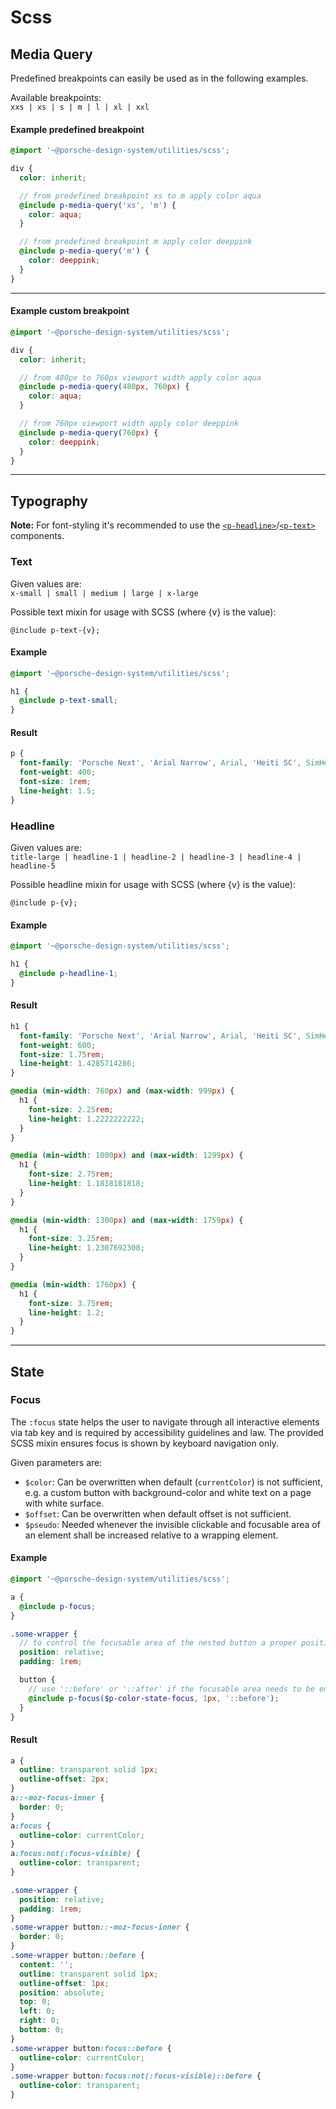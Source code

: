 # Scss

<TableOfContents></TableOfContents>

## Media Query

Predefined breakpoints can easily be used as in the following examples.

Available breakpoints:  
`xxs | xs | s | m | l | xl | xxl`

#### Example predefined breakpoint

```scss
@import '~@porsche-design-system/utilities/scss';

div {
  color: inherit;

  // from predefined breakpoint xs to m apply color aqua
  @include p-media-query('xs', 'm') {
    color: aqua;
  }

  // from predefined breakpoint m apply color deeppink
  @include p-media-query('m') {
    color: deeppink;
  }
}
```

---

#### Example custom breakpoint

```scss
@import '~@porsche-design-system/utilities/scss';

div {
  color: inherit;

  // from 480px to 760px viewport width apply color aqua
  @include p-media-query(480px, 760px) {
    color: aqua;
  }

  // from 760px viewport width apply color deeppink
  @include p-media-query(760px) {
    color: deeppink;
  }
}
```

---

## Typography

**Note:** For font-styling it's recommended to use the
[`<p-headline>`](components/typography/headline)/[`<p-text>`](components/typography/text) components.

### Text

Given values are:  
`x-small | small | medium | large | x-large`

Possible text mixin for usage with SCSS (where {v} is the value):

```
@include p-text-{v};
```

#### Example

```scss
@import '~@porsche-design-system/utilities/scss';

h1 {
  @include p-text-small;
}
```

#### Result

```css
p {
  font-family: 'Porsche Next', 'Arial Narrow', Arial, 'Heiti SC', SimHei, sans-serif;
  font-weight: 400;
  font-size: 1rem;
  line-height: 1.5;
}
```

### Headline

Given values are:  
`title-large | headline-1 | headline-2 | headline-3 | headline-4 | headline-5`

Possible headline mixin for usage with SCSS (where {v} is the value):

```
@include p-{v};
```

#### Example

```scss
@import '~@porsche-design-system/utilities/scss';

h1 {
  @include p-headline-1;
}
```

#### Result

```css
h1 {
  font-family: 'Porsche Next', 'Arial Narrow', Arial, 'Heiti SC', SimHei, sans-serif;
  font-weight: 600;
  font-size: 1.75rem;
  line-height: 1.4285714286;
}

@media (min-width: 760px) and (max-width: 999px) {
  h1 {
    font-size: 2.25rem;
    line-height: 1.2222222222;
  }
}

@media (min-width: 1000px) and (max-width: 1299px) {
  h1 {
    font-size: 2.75rem;
    line-height: 1.1818181818;
  }
}

@media (min-width: 1300px) and (max-width: 1759px) {
  h1 {
    font-size: 3.25rem;
    line-height: 1.2307692308;
  }
}

@media (min-width: 1760px) {
  h1 {
    font-size: 3.75rem;
    line-height: 1.2;
  }
}
```

---

## State

### Focus

The `:focus` state helps the user to navigate through all interactive elements via tab key and is required by
accessibility guidelines and law. The provided SCSS mixin ensures focus is shown by keyboard navigation only.

Given parameters are:

- `$color`: Can be overwritten when default (`currentColor`) is not sufficient, e.g. a custom button with
  background-color and white text on a page with white surface.
- `$offset`: Can be overwritten when default offset is not sufficient.
- `$pseudo`: Needed whenever the invisible clickable and focusable area of an element shall be increased relative to a
  wrapping element.

#### Example

```scss
@import '~@porsche-design-system/utilities/scss';

a {
  @include p-focus;
}

.some-wrapper {
  // to control the focusable area of the nested button a proper position needs to be defined
  position: relative;
  padding: 1rem;

  button {
    // use '::before' or '::after' if the focusable area needs to be enlarged relative to a wrapping element
    @include p-focus($p-color-state-focus, 1px, '::before');
  }
}
```

#### Result

```css
a {
  outline: transparent solid 1px;
  outline-offset: 2px;
}
a::-moz-focus-inner {
  border: 0;
}
a:focus {
  outline-color: currentColor;
}
a:focus:not(:focus-visible) {
  outline-color: transparent;
}

.some-wrapper {
  position: relative;
  padding: 1rem;
}
.some-wrapper button::-moz-focus-inner {
  border: 0;
}
.some-wrapper button::before {
  content: '';
  outline: transparent solid 1px;
  outline-offset: 1px;
  position: absolute;
  top: 0;
  left: 0;
  right: 0;
  bottom: 0;
}
.some-wrapper button:focus::before {
  outline-color: currentColor;
}
.some-wrapper button:focus:not(:focus-visible)::before {
  outline-color: transparent;
}
```
